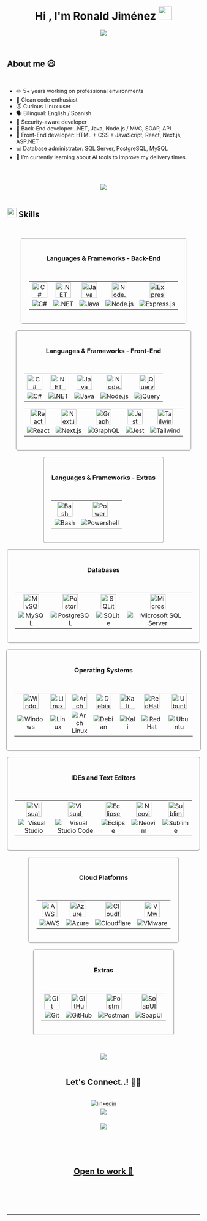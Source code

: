 <h1 align="center"><b>Hi , I'm Ronald Jiménez </b><img src="https://media.giphy.com/media/hvRJCLFzcasrR4ia7z/giphy.gif" width="35"></h1>
<!--  -->
<p align="center">
  <a href="https://github.com/DenverCoder1/readme-typing-svg"><img src="https://readme-typing-svg.herokuapp.com?font=Time+New+Roman&color=cyan&size=25&center=true&vCenter=true&width=600&height=100&lines=Experienced+Software+Developer..★;Front-End+and+Back-End+Developer;Bilingual+English/Spanish;I+use+Arch+btw...;Database+Administrator;Active+Learner/Researcher;Passionate+to+learn+new+stuff;Love+Self-Training"></a>
</p>

<br>

## **About me** 😃

<br>

-   ✏️ 5+ years working on professional environments
-   🔨 Clean code enthusiast
-   🐭 Curious Linux user
-   🗣️ Bilingual: English / Spanish
-   🔐 Security-aware developer
-   🌚 Back-End developer: .NET, Java, Node.js / MVC, SOAP, API
-   🌝 Front-End developer: HTML + CSS + JavaScript, React, Next.js, ASP.NET
-   📊 Database administrator: SQL Server, PostgreSQL, MySQL
-   🌱 I’m currently learning about AI tools to improve my delivery times.

<br><br>

<div align='center'>

<img src="https://user-images.githubusercontent.com/73097560/115834477-dbab4500-a447-11eb-908a-139a6edaec5c.gif"><br><br>

</div>

## <img src="https://media2.giphy.com/media/QssGEmpkyEOhBCb7e1/giphy.gif?cid=ecf05e47a0n3gi1bfqntqmob8g9aid1oyj2wr3ds3mg700bl&rid=giphy.gif" width ="25"><b> Skills</b>

<br>

<p align="center">

<div align='center' style="display: flex;flex-direction:column;justify-content: center;align-items: center;">
    <div style="display: inline-block;padding:20px;text-align:center;border:1px solid rgb(141, 141, 141);border-radius: 5px;">
        <h3 style="align-text: center;">Languages & Frameworks - Back-End</h3>
        <br>
        <table>
            <tr align='center' style="text-align: center;border: none;">
                <td style="border: none;">
                    <img src="https://skillicons.dev/icons?i=cs" alt="C#" width="40" height="40" />
                </td>
                <td style="border: none;">
                    <img src="https://skillicons.dev/icons?i=dotnet" alt=".NET" width="40" height="40" />
                </td>
                <td style="border: none;">
                    <img src="https://skillicons.dev/icons?i=java" alt="Java" width="40" height="40" />
                </td>
                <td style="border: none;">
                    <img src="https://skillicons.dev/icons?i=nodejs" alt="Node.js" width="40" height="40" />
                </td>
                <td style="border: none;">
                    <img src="https://skillicons.dev/icons?i=express" alt="Express.js" width="40" height="40" />
                </td>
            </tr>
            <tr align='center' style="text-align: center;border: none;background-color: unset;">
                <td style="border: none;">
                    <img src="https://img.shields.io/badge/C%23-blue" alt="C#" />
                </td>
                <td style="border: none;">
                    <img src="https://img.shields.io/badge/.NET-blue" alt=".NET" />
                </td>
                <td style="border: none;">
                    <img src="https://img.shields.io/badge/Java-blue" alt="Java" />
                </td>
                <td style="border: none;">
                    <img src="https://img.shields.io/badge/Node.js-blue" alt="Node.js" />
                </td>
                <td style="border: none;">
                    <img src="https://img.shields.io/badge/Express.js-blue" alt="Express.js" />
                </td>
            </tr>
        </table>
    </div>
    <br>
    <div style="display: inline-block;padding:20px;text-align:center;border:1px solid rgb(141, 141, 141);border-radius: 5px;">
        <h3 style="align-text: center;">Languages & Frameworks - Front-End</h3>
        <br>
        <table>
            <tr align='center' style="text-align: center;border: none;">
                <td style="border: none;">
                    <img src="https://skillicons.dev/icons?i=js" alt="C#" width="40" height="40" />
                </td>
                <td style="border: none;">
                    <img src="https://skillicons.dev/icons?i=html" alt=".NET" width="40" height="40" />
                </td>
                <td style="border: none;">
                    <img src="https://skillicons.dev/icons?i=css" alt="Java" width="40" height="40" />
                </td>
                <td style="border: none;">
                    <img src="https://skillicons.dev/icons?i=bootstrap" alt="Node.js" width="40" height="40" />
                </td>
                <td style="border: none;">
                    <img src="https://skillicons.dev/icons?i=jquery" alt="jQuery" width="40" height="40" />
                </td>
            </tr>
            <tr align='center' style="text-align: center;border: none;background-color: unset;">
                <td style="border: none;">
                    <img src="https://img.shields.io/badge/JavaScript-blue" alt="C#" />
                </td>
                <td style="border: none;">
                    <img src="https://img.shields.io/badge/HTML-blue" alt=".NET" />
                </td>
                <td style="border: none;">
                    <img src="https://img.shields.io/badge/CSS-blue" alt="Java" />
                </td>
                <td style="border: none;">
                    <img src="https://img.shields.io/badge/Bootstrap-blue" alt="Node.js" />
                </td>
                <td style="border: none;">
                    <img src="https://img.shields.io/badge/jQuery-blue" alt="jQuery" />
                </td>
            </tr>
        </table>
        <table>
            <tr align='center' style="text-align: center;border: none;">
                <td style="border: none;">
                    <img src="https://skillicons.dev/icons?i=react" alt="React" width="40" height="40" />
                </td>
                <td style="border: none;">
                    <img src="https://skillicons.dev/icons?i=nextjs" alt="Next.js" width="40" height="40" />
                </td>
                <td style="border: none;">
                    <img src="https://skillicons.dev/icons?i=graphql" alt="GraphQL" width="40" height="40" />
                </td>
                <td style="border: none;">
                    <img src="https://skillicons.dev/icons?i=jest" alt="Jest" width="40" height="40" />
                </td>
                <td style="border: none;">
                    <img src="https://skillicons.dev/icons?i=tailwind" alt="Tailwind" width="40" height="40" />
                </td>
            </tr>
            <tr align='center' style="text-align: center;border: none;background-color: unset;">
                <td style="border: none;">
                    <img src="https://img.shields.io/badge/React-blue" alt="React" />
                </td>
                <td style="border: none;">
                    <img src="https://img.shields.io/badge/Next.js-blue" alt="Next.js" />
                </td>
                <td style="border: none;">
                    <img src="https://img.shields.io/badge/GraphQL-blue" alt="GraphQL" />
                </td>
                <td style="border: none;">
                    <img src="https://img.shields.io/badge/Jest-blue" alt="Jest" />
                </td>
                <td style="border: none;">
                    <img src="https://img.shields.io/badge/Tailwind-blue" alt="Tailwind" />
                </td>
            </tr>
        </table>
    </div>
    <br>
    <div style="display: inline-block;padding:20px;text-align:center;border:1px solid rgb(141, 141, 141);border-radius: 5px;">
        <h3 style="align-text: center;">Languages & Frameworks - Extras</h3>
        <br>
        <table>
            <tr align='center' style="text-align: center;border: none;">
                <td style="border: none;">
                    <img src="https://skillicons.dev/icons?i=bash" alt="Bash" width="40" height="40" />
                </td>
                <td style="border: none;">
                    <img src="https://skillicons.dev/icons?i=powershell" alt="Powershell" width="40" height="40" />
                </td>
            </tr>
            <tr align='center' style="text-align: center;border: none;background-color: unset;">
                <td style="border: none;">
                    <img src="https://img.shields.io/badge/Bash-blue" alt="Bash" />
                </td>
                <td style="border: none;">
                    <img src="https://img.shields.io/badge/Powershell-blue" alt="Powershell" />
                </td>
            </tr>
        </table>
    </div>
    <br>
    <div style="display: inline-block;padding:20px;text-align:center;border:1px solid rgb(141, 141, 141);border-radius: 5px;">
        <h3 style="align-text: center;">Databases</h3>
        <br>
        <table>
            <tr align='center' style="text-align: center;border: none;">
                <td style="border: none;">
                    <img src="https://skillicons.dev/icons?i=mysql" alt="MySQL" width="40" height="40" />
                </td>
                <td style="border: none;">
                    <img src="https://skillicons.dev/icons?i=postgres" alt="PostgreSQL" width="40" height="40" />
                </td>
                <td style="border: none;">
                    <img src="https://skillicons.dev/icons?i=sqlite" alt="SQLite" width="40" height="40" />
                </td>
                <td style="border: none;">
                    <img src="https://cdn-dynmedia-1.microsoft.com/is/image/microsoftcorp/SQL_Server_Logo" alt="Microsoft SQL Server" width="40" height="40" />
                </td>
            </tr>
            <tr align='center' style="text-align: center;border: none;background-color: unset;">
                <td style="border: none;">
                    <img src="https://img.shields.io/badge/MySQL-blue" alt="MySQL" />
                </td>
                <td style="border: none;">
                    <img src="https://img.shields.io/badge/PostgreSQL-blue" alt="PostgreSQL" />
                </td>
                <td style="border: none;">
                    <img src="https://img.shields.io/badge/SQLite-blue" alt="SQLite" />
                </td>
                <td style="border: none;">
                    <img src="https://img.shields.io/badge/Microsoft SQL Server-blue" alt="Microsoft SQL Server" />
                </td>
            </tr>
        </table>
    </div>
    <br>
    <div style="display: inline-block;padding:20px;text-align:center;border:1px solid rgb(141, 141, 141);border-radius: 5px;">
        <h3 style="align-text: center;">Operating Systems</h3>
        <br>
        <table>
            <tr align='center' style="text-align: center;border: none;">
                <td style="border: none;">
                    <img src="https://skillicons.dev/icons?i=windows" alt="Windows" width="40" height="40" />
                </td>
                <td style="border: none;">
                    <img src="https://skillicons.dev/icons?i=linux" alt="Linux" width="40" height="40" />
                </td>
                <td style="border: none;">
                    <img src="https://skillicons.dev/icons?i=arch" alt="Arch Linux" width="40" height="40" />
                </td>
                <td style="border: none;">
                    <img src="https://skillicons.dev/icons?i=debian" alt="Debian" width="40" height="40" />
                </td>
                <td style="border: none;">
                    <img src="https://skillicons.dev/icons?i=kali" alt="Kali" width="40" height="40" />
                </td>
                <td style="border: none;">
                    <img src="https://skillicons.dev/icons?i=redhat" alt="RedHat" width="40" height="40" />
                </td>
                <td style="border: none;">
                    <img src="https://skillicons.dev/icons?i=ubuntu" alt="Ubuntu" width="40" height="40" />
                </td>
            </tr>
            <tr align='center' style="text-align: center;border: none;background-color: unset;">
                <td style="border: none;">
                    <img src="https://img.shields.io/badge/Windows-blue" alt="Windows" />
                </td>
                <td style="border: none;">
                    <img src="https://img.shields.io/badge/Linux-blue" alt="Linux" />
                </td>
                <td style="border: none;">
                    <img src="https://img.shields.io/badge/Arch Linux-blue" alt="Arch Linux" />
                </td>
                <td style="border: none;">
                    <img src="https://img.shields.io/badge/Debian-blue" alt="Debian" />
                </td>
                <td style="border: none;">
                    <img src="https://img.shields.io/badge/Kali-blue" alt="Kali" />
                </td>
                <td style="border: none;">
                    <img src="https://img.shields.io/badge/RedHat-blue" alt="RedHat" />
                </td>
                <td style="border: none;">
                    <img src="https://img.shields.io/badge/Ubuntu-blue" alt="Ubuntu" />
                </td>
            </tr>
        </table>
    </div>
    <br>
    <div style="display: inline-block;padding:20px;text-align:center;border:1px solid rgb(141, 141, 141);border-radius: 5px;">
        <h3 style="align-text: center;">IDEs and Text Editors</h3>
        <br>
        <table>
            <tr align='center' style="text-align: center;border: none;">
                <td style="border: none;">
                    <img src="https://skillicons.dev/icons?i=visualstudio" alt="Visual Studio" width="40" height="40" />
                </td>
                <td style="border: none;">
                    <img src="https://skillicons.dev/icons?i=vscode" alt="Visual Studio Code" width="40" height="40" />
                </td>
                <td style="border: none;">
                    <img src="https://skillicons.dev/icons?i=eclipse" alt="Eclipse" width="40" height="40" />
                </td>
                <td style="border: none;">
                    <img src="https://skillicons.dev/icons?i=neovim" alt="Neovim" width="40" height="40" />
                </td>
                <td style="border: none;">
                    <img src="https://skillicons.dev/icons?i=sublime" alt="Sublime" width="40" height="40" />
                </td>
            </tr>
            <tr align='center' style="text-align: center;border: none;background-color: unset;">
                <td style="border: none;">
                    <img src="https://img.shields.io/badge/Visual Studio-blue" alt="Visual Studio" />
                </td>
                <td style="border: none;">
                    <img src="https://img.shields.io/badge/Visual Studio Code-blue" alt="Visual Studio Code" />
                </td>
                <td style="border: none;">
                    <img src="https://img.shields.io/badge/Eclipse-blue" alt="Eclipse" />
                </td>
                <td style="border: none;">
                    <img src="https://img.shields.io/badge/Neovim-blue" alt="Neovim" />
                </td>
                <td style="border: none;">
                    <img src="https://img.shields.io/badge/Sublime-blue" alt="Sublime" />
                </td>
            </tr>
        </table>
    </div>
    <br>
    <div style="display: inline-block;padding:20px;text-align:center;border:1px solid rgb(141, 141, 141);border-radius: 5px;">
        <h3 style="align-text: center;">Cloud Platforms</h3>
        <br>
        <table>
            <tr align='center' style="text-align: center;border: none;">
                <td style="border: none;">
                    <img src="https://skillicons.dev/icons?i=aws" alt="AWS" width="40" height="40" />
                </td>
                <td style="border: none;">
                    <img src="https://skillicons.dev/icons?i=azure" alt="Azure" width="40" height="40" />
                </td>
                <td style="border: none;">
                    <img src="https://skillicons.dev/icons?i=cloudflare" alt="Cloudflare" width="40" height="40" />
                </td>
                <td style="border: none;">
                    <img src="https://blogs.vmware.com/wp-content/uploads/sites/103/2024/04/Screenshot-2024-04-05-at-16.12.42.png" alt="VMware" width="40" height="40" />
                </td>
            </tr>
            <tr align='center' style="text-align: center;border: none;background-color: unset;">
                <td style="border: none;">
                    <img src="https://img.shields.io/badge/AWS-blue" alt="AWS" />
                </td>
                <td style="border: none;">
                    <img src="https://img.shields.io/badge/Azure-blue" alt="Azure" />
                </td>
                <td style="border: none;">
                    <img src="https://img.shields.io/badge/Cloudflare-blue" alt="Cloudflare" />
                </td>
                <td style="border: none;">
                    <img src="https://img.shields.io/badge/VMware-blue" alt="VMware" />
                </td>
            </tr>
        </table>
    </div>
    <br>
    <div style="display: inline-block;padding:20px;text-align:center;border:1px solid rgb(141, 141, 141);border-radius: 5px;">
        <h3 style="align-text: center;">Extras</h3>
        <br>
        <table>
            <tr align='center' style="text-align: center;border: none;">
                <td style="border: none;">
                    <img src="https://skillicons.dev/icons?i=git" alt="Git" width="40" height="40" />
                </td>
                <td style="border: none;">
                    <img src="https://skillicons.dev/icons?i=github" alt="GitHub" width="40" height="40" />
                </td>
                <td style="border: none;">
                    <img src="https://skillicons.dev/icons?i=postman" alt="Postman" width="40" height="40" />
                </td>
                <td style="border: none;">
                    <img src="https://encrypted-tbn0.gstatic.com/images?q=tbn:ANd9GcRN4q2KTFwfgdsfd2mzAeLKuyuwWALpaoBjlA&s" alt="SoapUI" width="40" height="40" />
                </td>
            </tr>
            <tr align='center' style="text-align: center;border: none;background-color: unset;">
                <td style="border: none;">
                    <img src="https://img.shields.io/badge/Git-blue" alt="Git" />
                </td>
                <td style="border: none;">
                    <img src="https://img.shields.io/badge/GitHub-blue" alt="GitHub" />
                </td>
                <td style="border: none;">
                    <img src="https://img.shields.io/badge/Postman-blue" alt="Postman" />
                </td>
                <td style="border: none;">
                    <img src="https://img.shields.io/badge/SoapUI-blue" alt="SoapUI" />
                </td>
            </tr>
        </table>
    </div>
</div>

</p>

<br>
<br>

<div align='center'>
<img src="https://user-images.githubusercontent.com/73097560/115834477-dbab4500-a447-11eb-908a-139a6edaec5c.gif"><br><br>
</div>

<div align='center'>
    <h2>
        <b> Let's Connect..! 🤝🏻</b> 
    </h2>
<br>

<a href="https://linkedin.com/in/roniroid" target="_blank">
<img src="https://img.shields.io/badge/linkedin:  roniroid-%2300acee.svg?color=405DE6&style=for-the-badge&logo=linkedin&logoColor=white" alt=linkedin style="margin-bottom: 5px;"/>

<br>

<a href="mailto:ronktar@gmail.com" target="_blank">
<img src="https://img.shields.io/badge/gmail:  roniroid-%23EA4335.svg?style=for-the-badge&logo=gmail&logoColor=white" t=mail style="margin-bottom: 5px;" />

</div>

<br>
<div align='center'>
<img src="https://user-images.githubusercontent.com/73097560/115834477-dbab4500-a447-11eb-908a-139a6edaec5c.gif"><br><br>
</div>

<br>
<br>
<br>

<div align='center'>
    <h2>
        <b>Open to work 🚪</b>
    </h2>
</div>

<br>
<br>
<br>
<br>

---
